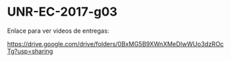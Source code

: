 # UNR-EC-2017-g03

Enlace para ver videos de entregas:

https://drive.google.com/drive/folders/0BxMG5B9XWnXMeDIwWUo3dzROcTg?usp=sharing
